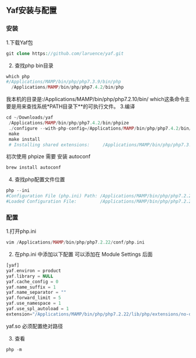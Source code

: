 Yaf安装与配置
---
### 安装
1.下载Yaf包
```php
git clone https://github.com/laruence/yaf.git
```
2. 查找php bin目录
```php
which php
#/Applications/MAMP/bin/php/php7.3.9/bin/php
  /Applications/MAMP/bin/php/php7.4.2/bin/php
```
我本机的目录是:/Applications/MAMP/bin/php/php7.2.10/bin/
which这条命令主要是用来查找系统*PATH目录下**的可执行文件。
3.编译

```php
cd ~/Downloads/yaf
 /Applications/MAMP/bin/php/php7.4.2/bin/phpize
 ./configure --with-php-config=/Applications/MAMP/bin/php/php7.4.2/bin/php-config
 make
 make install
 # Installing shared extensions:     /Applications/MAMP/bin/php/php7.3.9/lib/php/extensions/no-debug-non-zts-20170718/
```
初次使用 phpize 需要 安装 autoconf
```php
brew install autoconf
```
4. 查找php配置文件位置
```php
php --ini
#Configuration File (php.ini) Path: /Applications/MAMP/bin/php/php7.2.22/conf
#Loaded Configuration File:         /Applications/MAMP/bin/php/php7.2.22/conf/php.ini
```

### 配置
1.打开php.ini
```php
vim /Applications/MAMP/bin/php/php7.2.22/conf/php.ini
```
2. 在php.ini 中添加以下配置
可以添加在 Module Settings 后面
```php
[yaf]
yaf.environ = product
yaf.library = NULL
yaf.cache_config = 0
yaf.name_suffix = 1
yaf.name_separator = ""
yaf.forward_limit = 5
yaf.use_namespace = 1
yaf.use_spl_autoload = 1
extension="/Applications/MAMP/bin/php/php7.2.22/lib/php/extensions/no-debug-non-zts-20170718/yaf.so"
```
yaf.so 必须配置绝对路径

3. 查看
```php
php -m
```


